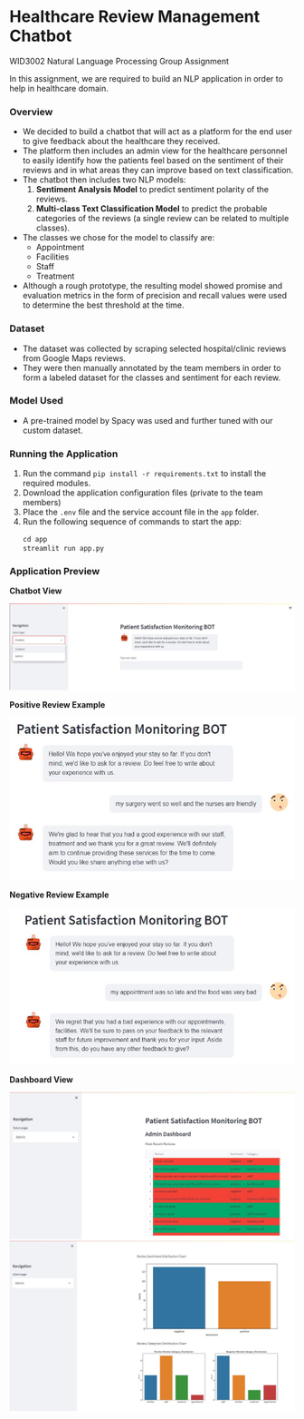 # Healthcare Review Management Chatbot

WID3002 Natural Language Processing Group Assignment

In this assignment, we are required to build an NLP application in order to help in healthcare domain.

### Overview

- We decided to build a chatbot that will act as a platform for the end user to give feedback about the healthcare they received.
- The platform then includes an admin view for the healthcare personnel to easily identify how the patients feel based on the sentiment of their reviews and in what areas they can improve based on text classification.
- The chatbot then includes two NLP models:
  1. **Sentiment Analysis Model** to predict sentiment polarity of the reviews.
  2. **Multi-class Text Classification Model** to predict the probable categories of the reviews (a single review can be related to multiple classes).
- The classes we chose for the model to classify are:
  - Appointment
  - Facilities
  - Staff
  - Treatment
- Although a rough prototype, the resulting model showed promise and evaluation metrics in the form of precision and recall values were used to determine the best threshold at the time.

### **Dataset**

- The dataset was collected by scraping selected hospital/clinic reviews from Google Maps reviews.
- They were then manually annotated by the team members in order to form a labeled dataset for the classes and sentiment for each review.

### Model Used

- A pre-trained model by Spacy was used and further tuned with our custom dataset.

### Running the Application

1. Run the command `pip install -r requirements.txt` to install the required modules.
2. Download the application configuration files (private to the team members)
3. Place the `.env` file and the service account file in the `app` folder.
4. Run the following sequence of commands to start the app:
   ```
   cd app
   streamlit run app.py
   ```

### Application Preview

**Chatbot View**

<img src="screenshots/1_chatbot.jfif">

**Positive Review Example**

<img src="screenshots/2_sample_positive.jfif">

**Negative Review Example**

<img src="screenshots/3_sample_negative.jfif">

**Dashboard View**

<img src="screenshots/4_dashboard_1.jfif">
<img src="screenshots/5_dashboard_2.jfif">
